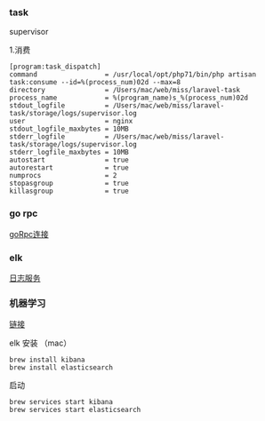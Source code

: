 ### task

supervisor

1.消费

~~~
[program:task_dispatch]
command                 = /usr/local/opt/php71/bin/php artisan task:consume --id=%(process_num)02d --max=8
directory               = /Users/mac/web/miss/laravel-task
process_name            = %(program_name)s_%(process_num)02d
stdout_logfile          = /Users/mac/web/miss/laravel-task/storage/logs/supervisor.log
user                    = nginx
stdout_logfile_maxbytes = 10MB
stderr_logfile          = /Users/mac/web/miss/laravel-task/storage/logs/supervisor.log
stderr_logfile_maxbytes = 10MB
autostart               = true
autorestart             = true
numprocs                = 2
stopasgroup             = true
killasgroup             = true
~~~ 

### go rpc

[goRpc连接](https://github.com/missxiaolin/go-rpc)

### elk

[日志服务](https://github.com/missxiaolin/laravel-elk)

### 机器学习
[链接](https://github.com/missxiaolin/laravel-swoole-ml)
 
elk 安装 （mac）

~~~
brew install kibana
brew install elasticsearch
~~~

启动

~~~
brew services start kibana
brew services start elasticsearch
~~~

